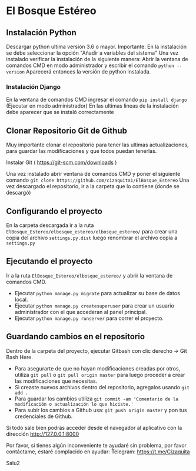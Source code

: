 # El Bosque Estéreo


## Instalación Python

Descargar python ultima versión 3.6 o mayor. Importante: En la instalación se debe seleccionar la opción "Añadir a variables del sistema"
Una vez instalado verificar la instalación de la siguiente manera:
  Abrir la ventana de comandos CMD en modo administrador y escribir el comando `python --version`
  Aparecerá entonces la versión de python instalada.
  
### Instalación Django

En la ventana de comandos CMD ingresar el comando `pip install django` (Ejecutar en modo administrador)
En las ultimas lineas de la instalación debe aparecer que se instaló correctamente


## Clonar Repositorio Git de Github

Muy importante clonar el repositorio para tener las ultimas actualizaciones, para guardar las modificaciones y que todos puedan tenerlas.

Instalar Git ( https://git-scm.com/downloads )

Una vez instalado abrir ventana de comandos CMD y poner el siguiente comando `git clone https://github.com/cizaquita1/ElBosque_Estereo`
Una vez descargado el repositorio, ir a la carpeta que lo contiene (donde se descargó)


## Configurando el proyecto

En la carpeta descargada ir a la ruta `ElBosque_Estereo/elbosque_estereo/elbosque_estereo/` para crear una copia del archivo `settings.py.dist` luego renombrar el archivo copia a `settings.py`


## Ejecutando el proyecto

Ir a la ruta `ElBosque_Estereo/elbosque_estereo/` y abrir la ventana de comandos CMD.
* Ejecutar `python manage.py migrate` para actualizar su base de datos local.
* Ejecutar `python manage.py createsuperuser` para crear un usuario administrador con el que accederan al panel principal.
* Ejecutar `python manage.py runserver` para correr el proyecto.


## Guardando cambios en el repositorio

Dentro de la carpeta del proyecto, ejecutar Gitbash con clic derecho -> Git Bash Here.
* Para asegurarte de que no hayan modificaciones creadas por otros, utiliza `git pull` o `git pull origin master` para luego proceder a crear las modificaciones que necesitas.
* Si creaste nuevos archivos dentro del repositorio, agregalos usando `git add .`
* Para guardar los cambios utiliza `git commit -am 'Comentario de la modificación o actualización lo que hiciste.'`
* Para subir los cambios a Github usa: `git push origin master` y pon tus credenciales de Github.

Si todo sale bien podrás acceder desde el navegador al aplicativo con la dirección http://127.0.0.1:8000

Por favor, si tienes algún inconveniente te ayudaré sin problema, por favor contáctame, estaré complacido en ayudar:
Telegram: https://t.me/Cizaquita

Salu2

